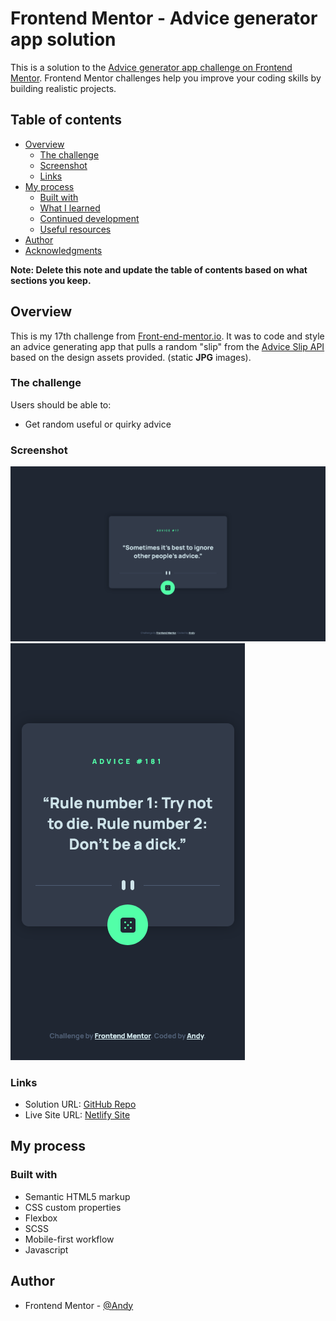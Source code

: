 # Frontend Mentor - Advice generator app solution

This is a solution to the [Advice generator app challenge on Frontend Mentor](https://www.frontendmentor.io/challenges/advice-generator-app-QdUG-13db). Frontend Mentor challenges help you improve your coding skills by building realistic projects.

## Table of contents

- [Overview](#overview)
  - [The challenge](#the-challenge)
  - [Screenshot](#screenshot)
  - [Links](#links)
- [My process](#my-process)
  - [Built with](#built-with)
  - [What I learned](#what-i-learned)
  - [Continued development](#continued-development)
  - [Useful resources](#useful-resources)
- [Author](#author)
- [Acknowledgments](#acknowledgments)

**Note: Delete this note and update the table of contents based on what sections you keep.**

## Overview

This is my 17th challenge from [Front-end-mentor.io](https://www.frontendmentor.io/). It was to code and style an advice generating app that pulls a random "slip" from the [Advice Slip API](https://api.adviceslip.com/) based on the design assets provided. (static **JPG** images).

### The challenge

Users should be able to:

- Get random useful or quirky advice

### Screenshot

![](./images/advice-desktop.png)
![](./images/advice-mobile.png)

### Links

- Solution URL: [GitHub Repo](https://github.com/AndyAshley/front-end-mentor/tree/advice-generator-app)
- Live Site URL: [Netlify Site](https://melodic-valkyrie-a3eb52.netlify.app/)

## My process

### Built with

- Semantic HTML5 markup
- CSS custom properties
- Flexbox
- SCSS
- Mobile-first workflow
- Javascript

## Author

- Frontend Mentor - [@Andy](https://www.frontendmentor.io/profile/AndyAshley)
